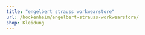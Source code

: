 ```yaml
---
title: "engelbert strauss workwearstore"
url: /hockenheim/engelbert-strauss-workwearstore/
shop: Kleidung
---
```

